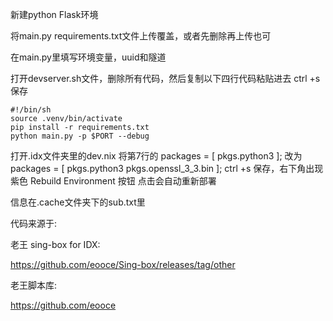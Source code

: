 新建python Flask环境

将main.py requirements.txt文件上传覆盖，或者先删除再上传也可

在main.py里填写环境变量，uuid和隧道

打开devserver.sh文件，删除所有代码，然后复制以下四行代码粘贴进去  ctrl +s 保存

```
#!/bin/sh
source .venv/bin/activate
pip install -r requirements.txt
python main.py -p $PORT --debug
```

打开.idx文件夹里的dev.nix  将第7行的 packages = [ pkgs.python3 ]; 改为 packages = [ pkgs.python3 pkgs.openssl_3_3.bin ];   ctrl +s 保存，右下角出现紫色 Rebuild Environment 按钮 点击会自动重新部署

信息在.cache文件夹下的sub.txt里

代码来源于:

老王 sing-box for IDX:

https://github.com/eooce/Sing-box/releases/tag/other

老王脚本库:

https://github.com/eooce
